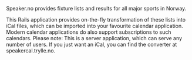 Speaker.no provides fixture lists and results for all major sports in Norway.

This Rails application provides on-the-fly transformation of these lists into iCal files, which can be imported into your favourite calendar application. Modern calendar applications do also support subscriptions to such calendars. Please note: This is a server application, which can serve any number of users. If you just want an iCal, you can find the converter at speakercal.trylle.no.